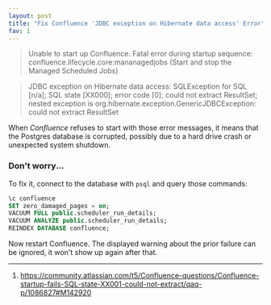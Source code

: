 ```yaml
---
layout: post
title: "Fix Confluence 'JDBC exception on Hibernate data access' Error"
fav: 1
---
```


> Unable to start up Confluence. Fatal error during startup sequence: confluence.lifecycle.core:mananagedjobs (Start and stop the Managed Scheduled Jobs)  

> JDBC exception on Hibernate data access: SQLException for SQL [n/a]; SQL state [XX000]; error code [0]; could not extract ResultSet; nested exception is org.hibernate.exception.GenericJDBCException: could not extract ResultSet

When *Confluence* refuses to start with those error messages, it means that the Postgres database is corrupted, possibly due to a hard drive crash or unexpected system shutdown.

### Don't worry...
To fix it, connect to the database with `psql` and query those commands:

```sql
\c confluence
SET zero_damaged_pages = on;
VACUUM FULL public.scheduler_run_details;
VACUUM ANALYZE public.scheduler_run_details;
REINDEX DATABASE confluence;
```

Now restart Confluence. The displayed warning about the prior failure can be ignored, it won't show up again after that.

---
1. <https://community.atlassian.com/t5/Confluence-questions/Confluence-startup-fails-SQL-state-XX001-could-not-extract/qaq-p/1086827#M142920>
